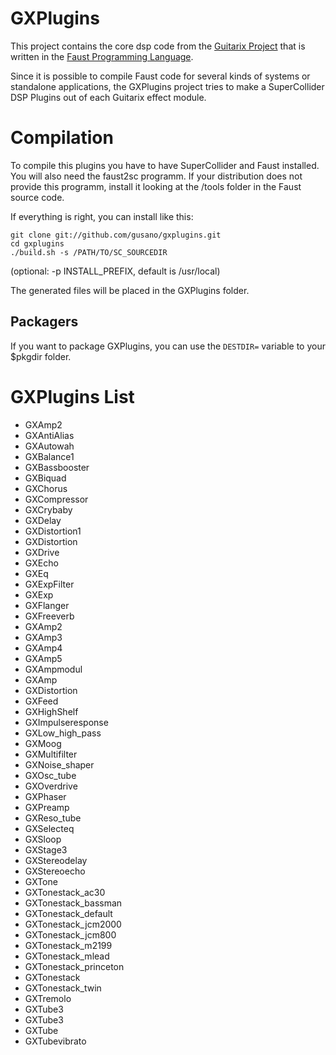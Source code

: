 GXPlugins
==========

This project contains the core dsp code from the [Guitarix Project](http://guitarix.sourceforge.net/) that is written in the [Faust Programming Language](http://faust.grame.fr/). 

Since it is possible to compile Faust code for several kinds of systems or standalone applications, the GXPlugins project tries to make a SuperCollider DSP Plugins out of each Guitarix effect module.

Compilation
===========

To compile this plugins you have to have SuperCollider and Faust installed. You will also need the faust2sc programm. If your distribution does not provide this programm, install it looking at the /tools folder in the Faust source code.

If everything is right, you can install like this:

    git clone git://github.com/gusano/gxplugins.git
    cd gxplugins
    ./build.sh -s /PATH/TO/SC_SOURCEDIR

(optional: -p INSTALL_PREFIX, default is /usr/local)

The generated files will be placed in the GXPlugins folder. 


Packagers
---------

If you want to package GXPlugins, you can use the `DESTDIR=` variable to your $pkgdir folder. 
    

GXPlugins List
==============

+ GXAmp2
+ GXAntiAlias
+ GXAutowah
+ GXBalance1
+ GXBassbooster
+ GXBiquad
+ GXChorus
+ GXCompressor
+ GXCrybaby
+ GXDelay
+ GXDistortion1
+ GXDistortion
+ GXDrive
+ GXEcho
+ GXEq
+ GXExpFilter
+ GXExp
+ GXFlanger
+ GXFreeverb
+ GXAmp2
+ GXAmp3
+ GXAmp4
+ GXAmp5
+ GXAmpmodul
+ GXAmp
+ GXDistortion
+ GXFeed
+ GXHighShelf
+ GXImpulseresponse
+ GXLow_high_pass
+ GXMoog
+ GXMultifilter
+ GXNoise_shaper
+ GXOsc_tube
+ GXOverdrive
+ GXPhaser
+ GXPreamp
+ GXReso_tube
+ GXSelecteq
+ GXSloop
+ GXStage3
+ GXStereodelay
+ GXStereoecho
+ GXTone
+ GXTonestack_ac30
+ GXTonestack_bassman
+ GXTonestack_default
+ GXTonestack_jcm2000
+ GXTonestack_jcm800
+ GXTonestack_m2199
+ GXTonestack_mlead
+ GXTonestack_princeton
+ GXTonestack
+ GXTonestack_twin
+ GXTremolo
+ GXTube3
+ GXTube3
+ GXTube
+ GXTubevibrato
